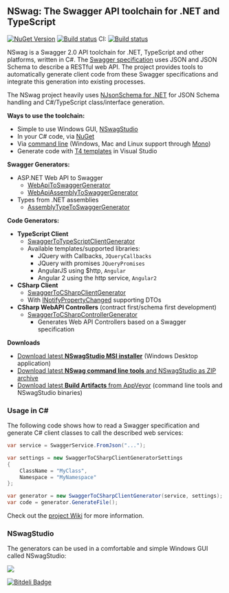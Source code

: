 ## NSwag: The Swagger API toolchain for .NET and TypeScript

[![NuGet Version](https://badge.fury.io/nu/nswag.core.svg)](https://www.nuget.org/packages?q=NSwag)
[![Build status](https://ci.appveyor.com/api/projects/status/aajfgxqf5dic7tkk?svg=true)](https://ci.appveyor.com/project/rsuter/nswag)
CI: [![Build status](https://ci.appveyor.com/api/projects/status/sfoha01b3i841iky?svg=true)](https://ci.appveyor.com/project/rsuter/nswag-25x6o)

NSwag is a Swagger 2.0 API toolchain for .NET, TypeScript and other platforms, written in C#. The [Swagger specification](http://swagger.io) uses JSON and JSON Schema to describe a RESTful web API. The project provides tools to automatically generate client code from these Swagger specifications and integrate this generation into existing processes. 

The NSwag project heavily uses [NJsonSchema for .NET](http://njsonschema.org) for JSON Schema handling and C#/TypeScript class/interface generation. 

**Ways to use the toolchain:** 

- Simple to use Windows GUI, [NSwagStudio](https://github.com/NSwag/NSwag/wiki/NSwagStudio)
- In your C# code, via [NuGet](https://www.nuget.org/packages?q=NSwag)
- Via [command line](https://github.com/NSwag/NSwag/wiki/CommandLine) (Windows, Mac and Linux support through [Mono](http://www.mono-project.com/))
- Generate code with [T4 templates](https://github.com/NSwag/NSwag/wiki/T4) in Visual Studio

**Swagger Generators:**

- ASP.NET Web API to Swagger
    - [WebApiToSwaggerGenerator](https://github.com/NSwag/NSwag/wiki/WebApiToSwaggerGenerator)
    - [WebApiAssemblyToSwaggerGenerator](https://github.com/NSwag/NSwag/wiki/WebApiAssemblyToSwaggerGenerator)
- Types from .NET assemblies
    - [AssemblyTypeToSwaggerGenerator](https://github.com/NSwag/NSwag/wiki/AssemblyTypeToSwaggerGenerator)

**Code Generators:** 

- **TypeScript Client**
	- [SwaggerToTypeScriptClientGenerator](https://github.com/NSwag/NSwag/wiki/SwaggerToTypeScriptClientGenerator)
	- Available templates/supported libraries: 
		- JQuery with Callbacks, `JQueryCallbacks`
		- JQuery with promises `JQueryPromises`
		- AngularJS using $http, `Angular`
		- Angular 2 using the http service, `Angular2`
- **CSharp Client**
	- [SwaggerToCSharpClientGenerator](https://github.com/NSwag/NSwag/wiki/SwaggerToCSharpClientGenerator)
	- With [INotifyPropertyChanged](https://msdn.microsoft.com/en-us/library/system.componentmodel.inotifypropertychanged(v=vs.110).aspx) supporting DTOs
- **CSharp WebAPI Controllers** (contract first/schema first development)
	- [SwaggerToCSharpControllerGenerator](https://github.com/NSwag/NSwag/wiki/SwaggerToCSharpControllerGenerator)
	    - Generates Web API Controllers based on a Swagger specification

**Downloads**

- [Download latest **NSwagStudio MSI installer**](http://rsuter.com/Projects/NSwagStudio/installer.php) (Windows Desktop application)
- [Download latest **NSwag command line tools** and NSwagStudio as ZIP archive](http://rsuter.com/Projects/NSwagStudio/archive.php)
- [Download latest **Build Artifacts** from AppVeyor](https://ci.appveyor.com/project/rsuter/nswag/build/artifacts) (command line tools and NSwagStudio binaries)

### Usage in C&#35;

The following code shows how to read a Swagger specification and generate C# client classes to call the described web services: 
	
```cs
var service = SwaggerService.FromJson("...");

var settings = new SwaggerToCSharpClientGeneratorSettings 
{
    ClassName = "MyClass",
    Namespace = "MyNamespace"
};

var generator = new SwaggerToCSharpClientGenerator(service, settings);
var code = generator.GenerateFile();
```

Check out the [project Wiki](https://github.com/NSwag/NSwag/wiki) for more information.

### NSwagStudio

The generators can be used in a comfortable and simple Windows GUI called NSwagStudio: 

[![](https://raw.githubusercontent.com/NSwag/NSwag/master/assets/screenshots/03_WebAPI_CSharp.png)](https://raw.githubusercontent.com/NSwag/NSwag/master/assets/screenshots/03_WebAPI_CSharp.png)


[![Bitdeli Badge](https://d2weczhvl823v0.cloudfront.net/NSwag/nswag/trend.png)](https://bitdeli.com/free "Bitdeli Badge")

